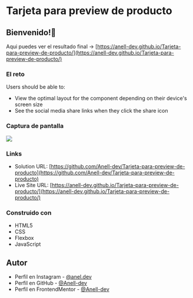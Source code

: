 # Tarjeta para preview de producto

## Bienvenido!👋

Aqui puedes ver el resultado final -> [https://anell-dev.github.io/Tarjeta-para-preview-de-producto/](https://anell-dev.github.io/Tarjeta-para-preview-de-producto/)

### El reto

Users should be able to:

- View the optimal layout for the component depending on their device's screen size
- See the social media share links when they click the share icon

### Captura de pantalla

![](./screenshot.jpg)

### Links

- Solution URL: [https://github.com/Anell-dev/Tarjeta-para-preview-de-producto](https://github.com/Anell-dev/Tarjeta-para-preview-de-producto)
- Live Site URL: [https://anell-dev.github.io/Tarjeta-para-preview-de-producto/](https://anell-dev.github.io/Tarjeta-para-preview-de-producto/)

### Construido con

- HTML5
- CSS
- Flexbox
- JavaScript

## Autor

- Perfil en Instagram - [@anel.dev](https://www.instagram.com/anel.dev/)
- Perfil en GitHub - [@Anell-dev](https://github.com/Anell-dev)
- Perfil en FrontendMentor - [@Anell-dev](https://www.frontendmentor.io/profile/Anell-dev)
